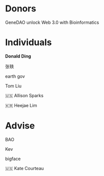 # Donors

GeneDAO unlock Web 3.0 with Bioinformatics

# Individuals

**Donald Ding**

张轶

earth gov

Tom Liu

🇺🇸 Allison Sparks

🇰🇷 Heejae Lim


# Advise

BAO

Kev

bigface

🇺🇸 Kate Courteau
